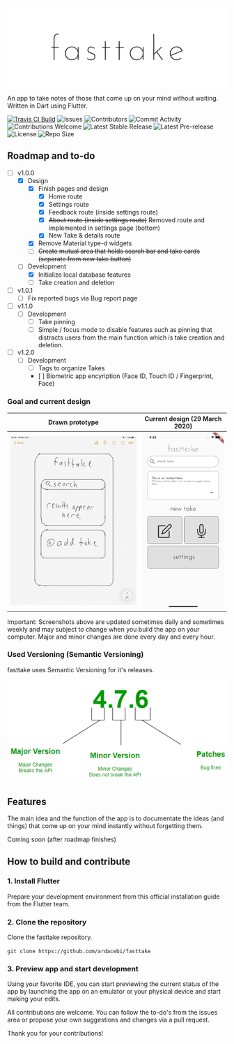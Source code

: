 <img src="/readme_assets/fasttake_repo.png" alt="fasttake logo" align="middle">

An app to take notes of those that come up on your mind without waiting. Written in Dart using Flutter.

[![Travis CI Build](https://img.shields.io/travis/com/ardacebi/fasttake?style=flat-square)](https://travis-ci.com/github/ardacebi/fasttake)
![Issues](https://img.shields.io/github/issues/ardacebi/fasttake?style=flat-square)
![Contributors](https://img.shields.io/github/contributors/ardacebi/fasttake?style=flat-square)
![Commit Activity](https://img.shields.io/github/commit-activity/m/ardacebi/fasttake?style=flat-square)
![Contributions Welcome](https://img.shields.io/badge/contributions-welcome-brightgreen.svg?style=flat-square)
![Latest Stable Release](https://img.shields.io/github/v/release/ardacebi/fasttake?label=latest%20stable%20release&style=flat-square)
![Latest Pre-release](https://img.shields.io/github/v/release/ardacebi/fasttake?include_prereleases&label=latest%20pre-release&style=flat-square)
![License](https://img.shields.io/github/license/ardacebi/fasttake?style=flat-square)
![Repo Size](https://img.shields.io/github/repo-size/ardacebi/fasttake?style=flat-square)

## Roadmap and to-do
- [ ] v1.0.0
  - [x] Design
    - [x] Finish pages and design
        - [x] Home route
        - [x] Settings route
        - [x] Feedback route (inside settings route)
        - [x] ~~About route (inside settings route)~~ Removed route and implemented in settings page (bottom)
        - [x] New Take & details route
    - [x] Remove Material type-d widgets
    - [ ] ~~Create mutual area that holds search bar and take cards (separate from new take button)~~
  - [ ] Development
    - [x] Initialize local database features
    - [ ] Take creation and deletion
- [ ] v1.0.1
    - [ ] Fix reported bugs via Bug report page
- [ ] v1.1.0
  - [ ] Development
    - [ ] Take pinning
    - [ ] Simple / focus mode to disable features such as pinning that distracts users from the main function which is take creation and deletion.
- [ ] v1.2.0
  - [ ] Development
    - [ ] Tags to organize Takes
    - [ ] Biometric app encyription (Face ID, Touch ID / Fingerprint, Face)

### Goal and current design
| Drawn prototype | Current design (29 March 2020) |
|:-:|:-:|
| ![First](/readme_assets/prototype.png) | ![Sec](/readme_assets/30_march.png) |

Important: Screenshots above are updated sometimes daily and sometimes weekly and may subject to change when you build the app on your computer. Major and minor changes are done every day and every hour.

### Used Versioning (Semantic Versioning)
fasttake uses Semantic Versioning for it's releases.

<img src="/readme_assets/versioning.png" alt="semantic versioning" align="middle">

## Features
The main idea and the function of the app is to documentate the ideas (and things) that come up on your mind instantly without forgetting them.

Coming soon (after roadmap finishes)

## How to build and contribute

### 1. Install Flutter
Prepare your development environment from this official installation guide from the Flutter team.

### 2. Clone the repository
Clone the fasttake repository.


`git clone https://github.com/ardacebi/fasttake`

### 3. Preview app and start development
Using your favorite IDE, you can start previewing the current status of the app by launching the app on an emulator or your physical device and start making your edits.

All contributions are welcome. You can follow the to-do's from the issues area or propose your own suggestions and changes via a pull request.

Thank you for your contributions!

